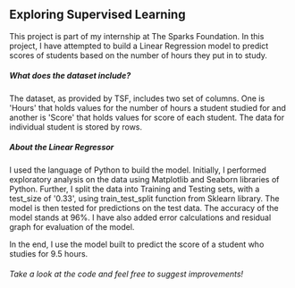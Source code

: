 <h2>Exploring Supervised Learning</h2>


This project is part of my internship at The Sparks Foundation. In this project, I have attempted to build a Linear Regression model to predict scores of students based on the number of hours they put in to study. 

<H5>What does the dataset include?</h5>

The dataset, as provided by TSF, includes two set of columns. One is 'Hours' that holds values for the number of hours a student studied for and another is 'Score' that holds values for 
score of each student. The data for individual student is stored by rows. 

<h5>About the Linear Regressor</h5>

I used the language of Python to build the model. Initially, I performed exploratory analysis on the data using Matplotlib and Seaborn libraries of Python. Further, I split the 
data into Training and Testing sets, with a test_size of '0.33', using train_test_split function from Sklearn library. The model is then tested for predictions on the test data. The
accuracy of the model stands at 96%. I have also added error calculations and residual graph for evaluation of the model. 

In the end, I use the model built to predict the score of a student who studies for 9.5 hours. 

<h6> Take a look at the code and feel free to suggest improvements!</h6>
